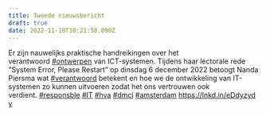 ```yaml
---
title: Tweede nieuwsbericht
draft: true
date: 2022-11-18T10:21:58.090Z
---
```

Er zijn nauwelijks praktische handreikingen over het verantwoord [\#ontwerpen](https://www.linkedin.com/feed/hashtag/?keywords=ontwerpen&highlightedUpdateUrns=urn%3Ali%3Aactivity%3A6999000444811235328) van ICT-systemen. Tijdens haar lectorale rede "System Error, Please Restart” op dinsdag 6 december 2022 betoogt Nanda Piersma wat [\#verantwoord](https://www.linkedin.com/feed/hashtag/?keywords=verantwoord&highlightedUpdateUrns=urn%3Ali%3Aactivity%3A6999000444811235328) betekent en hoe we de ontwikkeling van IT-systemen zo kunnen uitvoeren zodat het ons vertrouwen ook verdient. [\#responsble](https://www.linkedin.com/feed/hashtag/?keywords=responsble&highlightedUpdateUrns=urn%3Ali%3Aactivity%3A6999000444811235328) [\#IT](https://www.linkedin.com/feed/hashtag/?keywords=it&highlightedUpdateUrns=urn%3Ali%3Aactivity%3A6999000444811235328) [\#hva](https://www.linkedin.com/feed/hashtag/?keywords=hva&highlightedUpdateUrns=urn%3Ali%3Aactivity%3A6999000444811235328) [\#dmci](https://www.linkedin.com/feed/hashtag/?keywords=dmci&highlightedUpdateUrns=urn%3Ali%3Aactivity%3A6999000444811235328) [\#amsterdam](https://www.linkedin.com/feed/hashtag/?keywords=amsterdam&highlightedUpdateUrns=urn%3Ali%3Aactivity%3A6999000444811235328) <https://lnkd.in/eDdyzydy>